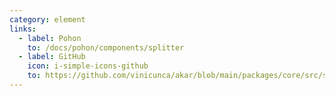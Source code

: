 ```yaml
---
category: element
links:
  - label: Pohon
    to: /docs/pohon/components/splitter
  - label: GitHub
    icon: i-simple-icons-github
    to: https://github.com/vinicunca/akar/blob/main/packages/core/src/splitter/index.ts
---
```

